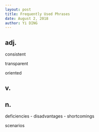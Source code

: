 ```yaml
---
layout: post
title: Frequently Used Phrases
date: August 2, 2018
author: Yi DING
---
```






## adj.

consistent

transparent

oriented



## v.



## n.

deficiencies - disadvantages - shortcomings

scenarios



